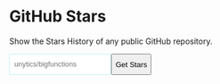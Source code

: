 # GitHub Stars

Show the Stars History of any public GitHub repository.

<div style="display: flex">
    <input id="repo_input" placeholder="unytics/bigfunctions" style="border: 1px #c2f0f0 solid; font-size: 0.8rem; padding: 0.5rem; line-height: 1.6;"></input>
    <button id="repo_input_submit_button" class="md-button md-button--primary">Get Stars</button>
</div>


<source-table
    name="stars_history"
    records="stars_history">
</source-table>

<score-card
    table="stars_history"
    title="Nb Stars"
    value="max(nb_stars)">
</score-card>

<line-chart
    table="stars_history"
    by="date"
    measure="nb_stars"
    order_by="date">
</line-chart>




<script>
const DEFAULT_PER_PAGE = 30;

function range(from, to) {
    const r = []
    for (let i = from; i <= to; i++) {
        r.push(i)
    }
    return r
}

function getDateString(t, format = "yyyy/MM/dd hh:mm:ss") {
    return new Date(t).toISOString().substring(0, 10);
}

async function getGithubResource(url, token) {
    url = `https://api.github.com/${url}`;

    const response = await fetch(url, {
        headers: {
            Accept: "application/vnd.github.v3.star+json",
            Authorization: token ? `token ${token}` : ""
        }
    })
    const data = await response.json();
    return {
        data,
        headers: response.headers,
        status: response.status,
    }
}

async function getRepoStargazers(repo, token, page=1) {
    return await getGithubResource(`repos/${repo}/stargazers?per_page=${DEFAULT_PER_PAGE}&page=${page}`, token)
}

async function getRepoStargazersCount(repo, token) {
    const {data, headers, status} = await getGithubResource(`repos/${repo}`, token)
    return data.stargazers_count
}

async function getRepoLogoUrl(repo, token) {
    const owner = repo.split("/")[0]
    const {data, headers, status} = await getGithubResource(`users/${owner}`, token)
    return data.owner.avatar_url
}


async function getRepoStarRecords(repo, token, maxRequestAmount) {
    const {data, headers, status} = await getRepoStargazers(repo, token)

    const headerLink = headers.get("link") || ""

    let pageCount = 1
    const regResult = /next.*&page=(\d*).*last/.exec(headerLink)

    if (regResult) {
        if (regResult[1] && Number.isInteger(Number(regResult[1]))) {
            pageCount = Number(regResult[1])
        }
    }

    if (pageCount === 1 && data?.length === 0) {
        throw {
            status: status,
            data: []
        }
    }

    const requestPages = []
    if (pageCount < maxRequestAmount) {
        requestPages.push(...range(1, pageCount))
    } else {
        range(1, maxRequestAmount).map((i) => {
            requestPages.push(Math.round((i * pageCount) / maxRequestAmount) - 1)
        })
        if (!requestPages.includes(1)) {
            requestPages[0] = 1;
        }
    }

    const resArray = await Promise.all(
        requestPages.map((page) => {
            return getRepoStargazers(repo, token, page)
        })
    )

    const starRecordsMap = new Map()

    if (requestPages.length < maxRequestAmount) {
        const starRecordsData = []
        resArray.map((res) => {
            const { data } = res
            starRecordsData.push(...data)
        })
        for (let i = 0; i < starRecordsData.length; ) {
            starRecordsMap.set(getDateString(starRecordsData[i].starred_at), i + 1)
            i += Math.floor(starRecordsData.length / maxRequestAmount) || 1
        }
    } else {
        resArray.map(({ data }, index) => {
            if (data.length > 0) {
                const starRecord = data[0]
                starRecordsMap.set(getDateString(starRecord.starred_at), DEFAULT_PER_PAGE * (requestPages[index] - 1))
            }
        })
    }

    const starAmount = await getRepoStargazersCount(repo, token)
    starRecordsMap.set(getDateString(Date.now()), starAmount)

    const starRecords = []

    starRecordsMap.forEach((v, k) => {
        starRecords.push({
            date: k,
            nb_stars: v
        })
    })

    console.log(starRecords);
    window.stars_history = starRecords;
    return starRecords
}





getRepoStarRecords('unytics/bigfunctions', undefined, 15);

</script>





<script type="module" src="../../../src/connectors/duckdb.js"></script>
<script type="module" src="../../../src/components/source_tables.js"></script>
<script type="module" src="../../../src/components/echarts.js"></script>
<script type="module" src="../../../src/components/bar_chart_grid.js"></script>
<script type="module" src="../../../src/components/datatable.js"></script>
<script type="module" src="../../../src/components/score_cards.js"></script>
